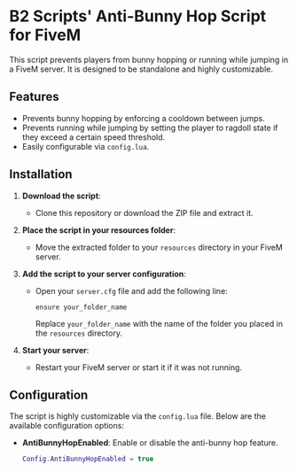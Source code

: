 # B2 Scripts' Anti-Bunny Hop Script for FiveM

This script prevents players from bunny hopping or running while jumping in a FiveM server. It is designed to be standalone and highly customizable.

## Features

- Prevents bunny hopping by enforcing a cooldown between jumps.
- Prevents running while jumping by setting the player to ragdoll state if they exceed a certain speed threshold.
- Easily configurable via `config.lua`.

## Installation

1. **Download the script**:
   - Clone this repository or download the ZIP file and extract it.

2. **Place the script in your resources folder**:
   - Move the extracted folder to your `resources` directory in your FiveM server.

3. **Add the script to your server configuration**:
   - Open your `server.cfg` file and add the following line:
     ```
     ensure your_folder_name
     ```
     Replace `your_folder_name` with the name of the folder you placed in the `resources` directory.

4. **Start your server**:
   - Restart your FiveM server or start it if it was not running.

## Configuration

The script is highly customizable via the `config.lua` file. Below are the available configuration options:

- **AntiBunnyHopEnabled**: Enable or disable the anti-bunny hop feature.
  ```lua
  Config.AntiBunnyHopEnabled = true
